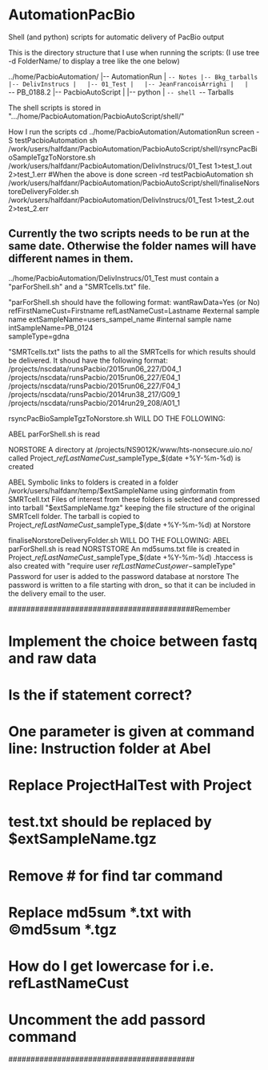 # AutomationPacBio
Shell (and python) scripts for automatic delivery of PacBio output

This is the directory structure that I use when running the scripts:
(I use tree -d FolderName/ to display a tree like the one below)

../home/PacbioAutomation/
|-- AutomationRun
|   `-- Notes
|-- Bkg_tarballs
|-- DelivInstrucs
|   |-- 01_Test
|   |-- JeanFrancoisArrighi
|   |   `-- PB_0188.2
|-- PacbioAutoScript
|   |-- python
|   `-- shell
`-- Tarballs

The shell scripts is stored in ".../home/PacbioAutomation/PacbioAutoScript/shell/"

How I run the scripts
cd ../home/PacbioAutomation/AutomationRun
screen -S testPacbioAutomation
sh /work/users/halfdanr/PacbioAutomation/PacbioAutoScript/shell/rsyncPacBioSampleTgzToNorstore.sh /work/users/halfdanr/PacbioAutomation/DelivInstrucs/01_Test 1>test_1.out 2>test_1.err
#When the above is done
screen -rd testPacbioAutomation
sh /work/users/halfdanr/PacbioAutomation/PacbioAutoScript/shell/finaliseNorstoreDeliveryFolder.sh /work/users/halfdanr/PacbioAutomation/DelivInstrucs/01_Test 1>test_2.out 2>test_2.err
## Currently the two scripts needs to be run at the same date. Otherwise the folder names will have different names in them.

../home/PacbioAutomation/DelivInstrucs/01_Test must contain a "parForShell.sh" and a "SMRTcells.txt" file.

"parForShell.sh should have the following format:
wantRawData=Yes (or No)
refFirstNameCust=Firstname
refLastNameCust=Lastname
#external sample name
extSampleName=users_sampel_name	
#internal sample name
intSampleName=PB_0124		
sampleType=gdna

"SMRTcells.txt" lists the paths to all the SMRTcells for which results should be delivered.
It shoud have the following format:
/projects/nscdata/runsPacbio/2015run06_227/D04_1
/projects/nscdata/runsPacbio/2015run06_227/E04_1
/projects/nscdata/runsPacbio/2015run06_227/F04_1
/projects/nscdata/runsPacbio/2014run38_217/G09_1
/projects/nscdata/runsPacbio/2014run29_208/A01_1 

rsyncPacBioSampleTgzToNorstore.sh WILL DO THE FOLLOWING: 

ABEL
parForShell.sh is read

NORSTORE
A directory at /projects/NS9012K/www/hts-nonsecure.uio.no/ called Project\_$refLastNameCust\_$sampleType\_$(date +%Y-%m-%d) is created

ABEL
Symbolic links to folders is created in a folder /work/users/halfdanr/temp/$extSampleName using ginformatin from SMRTcell.txt 
Files of interest from these folders is selected and compressed into tarball "$extSampleName.tgz" keeping the file structure of the original SMRTcell folder.
The tarball is copied to Project\_$refLastNameCust\_$sampleType\_$(date +%Y-%m-%d) at Norstore


 finaliseNorstoreDeliveryFolder.sh  WILL DO THE FOLLOWING:
ABEL
parForShell.sh is read
NORSTSTORE
An md5sums.txt file is created in Project\_$refLastNameCust\_$sampleType\_$(date +%Y-%m-%d)
.htaccess is also created with "require user $refLastNameCust_lower-$sampleType"
Password for user is added to the password database at norstore
The password is written to a file starting with dron_ so that it can be included in the delivery email to the user.

##########################################Remember
# Implement the choice between fastq and raw data
# Is the if statement correct?
# One  parameter is given at command line: Instruction folder at Abel
# Replace ProjectHalTest with Project
# test.txt should be replaced by $extSampleName.tgz
# Remove # for find tar command
# Replace md5sum *.txt with ©md5sum *.tgz
# How do I get lowercase for i.e. refLastNameCust
# Uncomment the add passord command
##########################################





